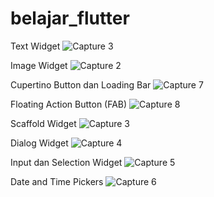# belajar_flutter

Text Widget
![Capture 3](https://github.com/user-attachments/assets/fae58709-e106-46a2-acd5-7c85c8e0b929)

Image Widget
![Capture 2](https://github.com/user-attachments/assets/47808971-9be2-4f8a-944c-21afed313581)

Cupertino Button dan Loading Bar
![Capture 7](https://github.com/user-attachments/assets/5b940347-413b-4b3d-9171-59be909ffea1)

Floating Action Button (FAB)
![Capture 8](https://github.com/user-attachments/assets/ecee36a9-c719-4768-8ce1-eb580c2adbc3)

Scaffold Widget
![Capture 3](https://github.com/user-attachments/assets/9ae68377-4772-418f-a1b7-268b6f05ca9a)

Dialog Widget
![Capture 4](https://github.com/user-attachments/assets/c23b13da-3d37-4fa1-89ed-db7a259485e1)

Input dan Selection Widget
![Capture 5](https://github.com/user-attachments/assets/33995be5-7d57-462e-9101-dab2bf276d96)

Date and Time Pickers
![Capture 6](https://github.com/user-attachments/assets/790cf66b-f06d-4ec8-a0b4-0df9715573b1)



